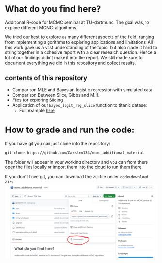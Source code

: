 # What do you find here?
Additional R-code for MCMC seminar at TU-dortmund. The goal was, to explore different MCMC-algorithms.

We tried our best to explore as many different aspects of the field, ranging from implementing algorithms to exploring applications and limitations. All this work gave us a vast understanding of the topic, but also made it hard to string together in a cohesive report with a clear research question. Hence a lot of our findings didn't make it into the report. We still made sure to document everything we did in this repository and collect results.

## contents of this repository
- Comparison MLE and Bayesian logistic regression with simulated data
- Comparison Between Slice, Gibbs and M.H.
- Files for exploring Slicing
- Application of our `bayes_logit_reg_slice` function to titanic dataset
  - Full example [here](https://www.kaggle.com/code/carstenstahl/titanic-classification-using-bayes)


# How to grade and run the code:
If you have git you can just clone into the repository:

```
git clone https://github.com/Carsten134/mcmc_additional_material
```

The folder will appear in your working directory and you can from there open the files locally or import them into the cloud to run them there.

If you don't have git, you can download the zip file under `code>download ZIP`:
![alt text](image.png)